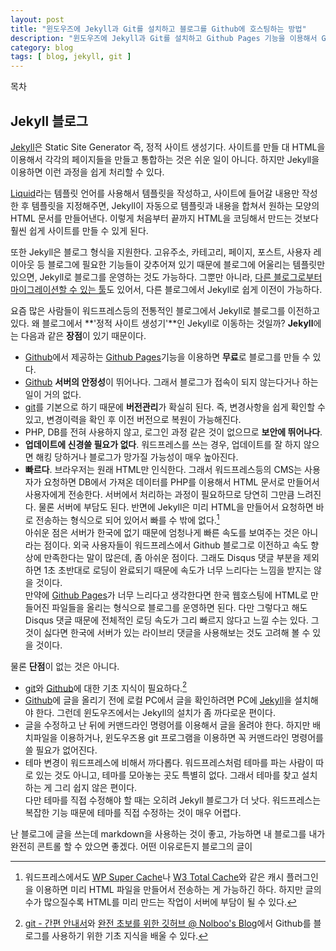 ```yaml
---
layout: post
title: "윈도우즈에 Jekyll과 Git를 설치하고 블로그를 Github에 호스팅하는 방법"
description: "윈도우즈에 Jekyll과 Git를 설치하고 Github Pages 기능을 이용해서 Github에 블로그를 호스팅하는 방법을 설명해본다."
category: blog
tags: [ blog, jekyll, git ]
---
```


<div id="toc"><p class="toc_title">목차</p></div>

## Jekyll 블로그

[Jekyll][jekyll]은 Static Site Generator 즉, 정적 사이트 생성기다. 사이트를 만들 대 HTML을 이용해서 각각의 페이지들을 만들고 통합하는 것은 쉬운 일이 아니다. 하지만 Jekyll을 이용하면 이런 과정을 쉽게 처리할 수 있다.

[Liquid][Liquid]라는 템플릿 언어를 사용해서 템플릿을 작성하고, 사이트에 들어갈 내용만 작성한 후 템플릿을 지정해주면, Jekyll이 자동으로 템플릿과 내용을 합쳐서 원하는 모양의 HTML 문서를 만들어낸다. 이렇게 처음부터 끝까지 HTML을 코딩해서 만드는 것보다 훨씬 쉽게 사이트를 만들 수 있게 된다.

또한 Jekyll은 블로그 형식을 지원한다. 고유주소, 카테고리, 페이지, 포스트, 사용자 레이아웃 등 블로그에 필요한 기능들이 갖추어져 있기 때문에 블로그에 어울리는 템플릿만 있으면, Jekyll로 블로그를 운영하는 것도 가능하다. 그뿐만 아니라, [다른 블로그로부터 마이그레이션할 수 있는 툴](http://import.jekyllrb.com/docs/home/)도 있어서, 다른 블로그에서 Jekyll로 쉽게 이전이 가능하다.

요즘 많은 사람들이 워드프레스등의 전통적인 블로그에서 Jekyll로 블로그를 이전하고 있다. 왜 블로그에서 **'정적 사이트 생성기'**인 Jekyll로 이동하는 것일까? **Jekyll**에는 다음과 같은 **장점**이 있기 때문이다.

- [Github][Github]에서 제공하는 [Github Pages][Github Pages]기능을 이용하면 **무료**로 블로그를 만들 수 있다.
- [Github][Github] **서버의 안정성**이 뛰어나다. 그래서 블로그가 접속이 되지 않는다거나 하는 일이 거의 없다.
- [git][git]를 기본으로 하기 때문에 **버전관리**가 확실히 된다. 즉, 변경사항을 쉽게 확인할 수 있고, 변경이력을 확인 후 이전 버전으로 복원이 가능해진다.
- PHP, DB를 전혀 사용하지 않고, 로그인 과정 같은 것이 없으므로 **보안에 뛰어나다**.
- **업데이트에 신경쓸 필요가 없다**. 워드프레스를 쓰는 경우, 업데이트를 잘 하지 않으면 해킹 당하거나 블로그가 망가질 가능성이 매우 높아진다.
- **빠르다**. 브라우저는 원래 HTML만 인식한다. 그래서 워드프레스등의 CMS는 사용자가 요청하면 DB에서 가져온 데이터를 PHP를 이용해서 HTML 문서로 만들어서 사용자에게 전송한다. 서버에서 처리하는 과정이 필요하므로 당연히 그만큼 느려진다. 물론 서버에 부담도 된다. 반면에 Jekyll은 미리 HTML을 만들어서 요청하면 바로 전송하는 형식으로 되어 있어서 빠를 수 밖에 없다.[^1]    
아쉬운 점은 서버가 한국에 없기 때문에 엄청나게 빠른 속도를 보여주는 것은 아니라는 점이다. 외국 사용자들이 워드프레스에서 Github 블로그로 이전하고 속도 향상에 만족한다는 말이 많은데, 좀 아쉬운 점이다. 그래도 Disqus 댓글 부분을 제외하면 1초 초반대로 로딩이 완료되기 때문에 속도가 너무 느리다는 느낌을 받지는 않을 것이다.   
만약에 [Github Pages][Github Pages]가 너무 느리다고 생각한다면 한국 웹호스팅에 HTML로 만들어진 파일들을 올리는 형식으로 블로그를 운영하면 된다. 다만 그렇다고 해도 Disqus 댓글 때문에 전체적인 로딩 속도가 그리 빠르지 않다고 느낄 수는 있다. 그것이 싫다면 한국에 서버가 있는 라이브리 댓글을 사용해보는 것도 고려해 볼 수 있을 것이다.

물론 **단점**이 없는 것은 아니다.

- [git][git]와 [Github][Github]에 대한 기초 지식이 필요하다.[^2]
- [Github][Github]에 글을 올리기 전에 로컬 PC에서 글을 확인하려면 PC에 [Jekyll][jekyll]을 설치해야 한다. 그런데 윈도우즈에서는 Jekyll의 설치가 좀 까다로운 편이다.
- 글을 수정하고 난 뒤에 커맨드라인 명령어를 이용해서 글을 올려야 한다. 하지만 배치파일을 이용하거나, 윈도우즈용 git 프로그램을 이용하면 꼭 커맨드라인 명령어를 쓸 필요가 없어진다.
- 테마 변경이 워드프레스에 비해서 까다롭다. 워드프레스처럼 테마를 파는 사람이 따로 있는 것도 아니고, 테마를 모아놓는 곳도 특별히 없다. 그래서 테마를 찾고 설치하는 게 그리 쉽지 않은 편이다.     
다만 테마를 직접 수정해야 할 때는 오히려 Jekyll 블로그가 더 낫다. 워드프레스는 복잡한 기능 때문에 테마를 직접 수정하는 것이 매우 어렵다.

난 블로그에 글을 쓰는데 markdown을 사용하는 것이 좋고, 가능하면 내 블로그를 내가 완전히 콘트롤 할 수 았으면 좋겠다. 어떤 이유로든지 블로그의 글이 








<!-- 링크 -->
[jekyll]: http://jekyllrb.com/
[Liquid]: http://docs.shopify.com/themes/liquid-documentation/basics
[Github]: https://github.com/
[Github Pages]: https://pages.github.com/
[git]: http://ko.wikipedia.org/wiki/%EA%B9%83_%28%EC%86%8C%ED%94%84%ED%8A%B8%EC%9B%A8%EC%96%B4%29



<!-- 각주 -->
[^1]: 워드프레스에서도 [WP Super Cache](https://wordpress.org/plugins/wp-super-cache/)나 [W3 Total Cache](https://wordpress.org/plugins/w3-total-cache/)와 같은 캐시 플러그인을 이용하면 미리 HTML 파일을 만들어서 전송하는 게 가능하긴 하다. 하지만 글의 수가 많으질수록 HTML를 미리 만드는 작업이 서버에 부담이 될 수 있다.
[^2]: [git - 간편 안내서](http://rogerdudler.github.io/git-guide/index.ko.html)와 [완전 초보를 위한 깃허브 @ Nolboo's Blog](http://nolboo.github.io/blog/2013/10/06/github-for-beginner/)에서 Github를 블로그를 사용하기 위한 기초 지식을 배울 수 있다.



